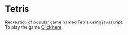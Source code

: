 # Tetris
Recreation of popular game named Tetris using javascript.<br>
To play the game <a href="http://quickz.github.io/Tetris" target="_blank">Click here</a>.
